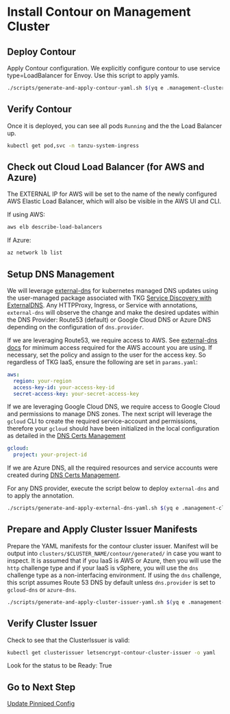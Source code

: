 # Install Contour on Management Cluster

## Deploy Contour

Apply Contour configuration. We explicitly configure contour to use service type=LoadBalancer for Envoy.  Use this script to apply yamls.
```bash
./scripts/generate-and-apply-contour-yaml.sh $(yq e .management-cluster.name $PARAMS_YAML)
```

## Verify Contour

Once it is deployed, you can see all pods `Running` and the the Load Balancer up.  

```bash
kubectl get pod,svc -n tanzu-system-ingress
```

## Check out Cloud Load Balancer (for AWS and Azure)

The EXTERNAL IP for AWS will be set to the name of the newly configured AWS Elastic Load Balancer, which will also be visible in the AWS UI and CLI.

If using AWS:

```bash
aws elb describe-load-balancers
```

If Azure:

```bash
az network lb list
```

## Setup DNS Management

We will leverage [external-dns](https://github.com/kubernetes-sigs/external-dns) for kubernetes managed DNS updates using the user-managed package associated with TKG [Service Discovery with ExternalDNS](https://docs.vmware.com/en/VMware-Tanzu-Kubernetes-Grid/1.5/vmware-tanzu-kubernetes-grid-15/GUID-packages-external-dns.html).  Any HTTPProxy, Ingress, or Service with annotations, `external-dns` will observe the change and make the desired updates within the DNS Provider: Route53 (default) or Google Cloud DNS or Azure DNS depending on the configuration of `dns.provider`.  

If we are leveraging Route53, we require access to AWS.  See [external-dns docs](https://github.com/kubernetes-sigs/external-dns/blob/master/docs/tutorials/aws.md) for minimum access required for the AWS account you are using.  If necessary, set the policy and assign to the user for the access key.  So regardless of TKG IaaS, ensure the following are set in `params.yaml`:

```yaml
aws:
  region: your-region
  access-key-id: your-access-key-id
  secret-access-key: your-secret-access-key
```

If we are leveraging Google Cloud DNS, we require access to Google Cloud and permissions to manage DNS zones. The next script will leverage the `gcloud` CLI to create the required service-account and permissions, therefore your `gcloud` should have been initialized in the local configuration as detailed in the [DNS Certs Management](03_dns_certs_mgmt.md)

```yaml
gcloud:
  project: your-project-id
```

If we are Azure DNS, all the required resources and service accounts were created during [DNS Certs Management](03_dns_certs_mgmt.md).

For any DNS provider, execute the script below to deploy `external-dns` and to apply the annotation.

```bash
./scripts/generate-and-apply-external-dns-yaml.sh $(yq e .management-cluster.name $PARAMS_YAML) 
```

## Prepare and Apply Cluster Issuer Manifests

Prepare the YAML manifests for the contour cluster issuer.  Manifest will be output into `clusters/$CLUSTER_NAME/contour/generated/` in case you want to inspect. It is assumed that if you IaaS is AWS or Azure, then you will use the `http` challenge type and if your IaaS is vSphere, you will use the `dns` challenge type as a non-interfacing environment. If using the `dns` challenge, this script assumes Route 53 DNS by default unless `dns.provider` is set to `gcloud-dns` or `azure-dns`.

```bash
./scripts/generate-and-apply-cluster-issuer-yaml.sh $(yq e .management-cluster.name $PARAMS_YAML)
```

## Verify Cluster Issuer

Check to see that the ClusterIssuer is valid:

```bash
kubectl get clusterissuer letsencrypt-contour-cluster-issuer -o yaml
```

Look for the status to be Ready: True

## Go to Next Step

[Update Pinniped Config](07_update_pinniped_config_mgmt.md)

